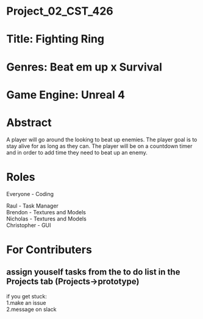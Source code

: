 # Project_02_CST_426

# Title: Fighting Ring 
# Genres: Beat em up x Survival 
# Game Engine: Unreal 4
# Abstract 
A player will go around the looking to beat up enemies. The player goal is to stay alive for as long as they can. The player will be on a countdown 
timer and in order to add time they need to beat up an enemy. 
# Roles
Everyone - Coding 

Raul - Task Manager  
Brendon - Textures and Models  
Nicholas - Textures and Models  
Christopher - GUI 

# For Contributers 
assign youself tasks from the to do list in the Projects tab (Projects->prototype)  
-------------------
if you get stuck:  
1.make an issue  
2.message on slack
